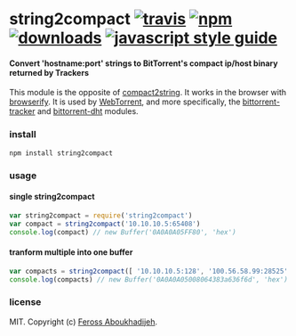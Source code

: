 # string2compact [![travis][travis-image]][travis-url] [![npm][npm-image]][npm-url] [![downloads][downloads-image]][downloads-url] [![javascript style guide][standard-image]][standard-url]

[travis-image]: https://img.shields.io/travis/feross/string2compact/master.svg
[travis-url]: https://travis-ci.org/feross/string2compact
[npm-image]: https://img.shields.io/npm/v/string2compact.svg
[npm-url]: https://npmjs.org/package/string2compact
[downloads-image]: https://img.shields.io/npm/dm/string2compact.svg
[downloads-url]: https://npmjs.org/package/string2compact
[standard-image]: https://img.shields.io/badge/code_style-standard-brightgreen.svg
[standard-url]: https://standardjs.com

#### Convert 'hostname:port' strings to BitTorrent's compact ip/host binary returned by Trackers

This module is the opposite of [compact2string](https://npmjs.org/package/compact2string). It works in the browser with [browserify](http://browserify.org/). It is used by [WebTorrent](http://webtorrent.io), and more specifically, the [bittorrent-tracker](https://github.com/feross/bittorrent-tracker) and [bittorrent-dht](https://github.com/feross/bittorrent-dht) modules.

### install

```
npm install string2compact
```

### usage

#### single string2compact

```js
var string2compact = require('string2compact')
var compact = string2compact('10.10.10.5:65408')
console.log(compact) // new Buffer('0A0A0A05FF80', 'hex')
```

#### tranform multiple into one buffer

```js
var compacts = string2compact([ '10.10.10.5:128', '100.56.58.99:28525' ])
console.log(compacts) // new Buffer('0A0A0A05008064383a636f6d', 'hex')
```

### license

MIT. Copyright (c) [Feross Aboukhadijeh](http://feross.org).
